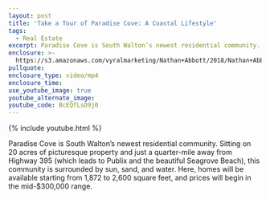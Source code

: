 ```yaml
---
layout: post
title: 'Take a Tour of Paradise Cove: A Coastal Lifestyle'
tags:
  - Real Estate
excerpt: Paradise Cove is South Walton’s newest residential community.
enclosure: >-
  https://s3.amazonaws.com/vyralmarketing/Nathan+Abbott/2018/Nathan+Abbott+Team-+A+Tour+of+Paradise+Cove.mp4
pullquote:
enclosure_type: video/mp4
enclosure_time:
use_youtube_image: true
youtube_alternate_image:
youtube_code: BcEQfLsO9j0
---
```


{% include youtube.html %}

Paradise Cove is South Walton’s newest residential community. Sitting on 20 acres of picturesque property and just a quarter-mile away from Highway 395 (which leads to Publix and the beautiful Seagrove Beach), this community is surrounded by sun, sand, and water. Here, homes will be available starting from 1,872 to 2,600 square feet, and prices will begin in the mid-$300,000 range.
